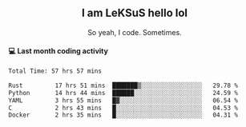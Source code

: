 <h2 align="center">I am LeKSuS hello lol</h2>
<p align="center">So yeah, I code. Sometimes.</p>

#### :computer: Last month coding activity
<!--START_SECTION:waka-->

```txt
Total Time: 57 hrs 57 mins

Rust         17 hrs 51 mins  ███████▒░░░░░░░░░░░░░░░░░   29.78 %
Python       14 hrs 44 mins  ██████░░░░░░░░░░░░░░░░░░░   24.59 %
YAML         3 hrs 55 mins   █▓░░░░░░░░░░░░░░░░░░░░░░░   06.54 %
C            2 hrs 43 mins   █░░░░░░░░░░░░░░░░░░░░░░░░   04.53 %
Docker       2 hrs 35 mins   █░░░░░░░░░░░░░░░░░░░░░░░░   04.31 %
```

<!--END_SECTION:waka-->

